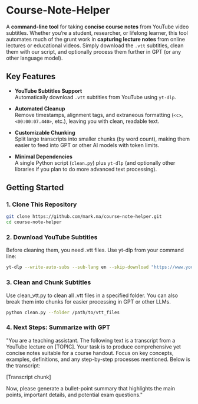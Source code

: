 # Course-Note-Helper

A **command-line tool** for taking **concise course notes** from YouTube video subtitles. Whether you’re a student, researcher, or lifelong learner, this tool automates much of the grunt work in **capturing lecture notes** from online lectures or educational videos. Simply download the `.vtt` subtitles, clean them with our script, and optionally process them further in GPT (or any other language model).

## Key Features

- **YouTube Subtitles Support**  
  Automatically download `.vtt` subtitles from YouTube using `yt-dlp`.

- **Automated Cleanup**  
  Remove timestamps, alignment tags, and extraneous formatting (`<c>`, `<00:00:07.440>`, etc.), leaving you with clean, readable text.

- **Customizable Chunking**  
  Split large transcripts into smaller chunks (by word count), making them easier to feed into GPT or other AI models with token limits.

- **Minimal Dependencies**  
  A single Python script (`clean.py`) plus `yt-dlp` (and optionally other libraries if you plan to do more advanced text processing).

## Getting Started

### 1. Clone This Repository

```bash
git clone https://github.com/mark.ma/course-note-helper.git
cd course-note-helper
```

### 2. Download YouTube Subtitles
Before cleaning them, you need .vtt files. Use yt-dlp from your command line:

```bash
yt-dlp --write-auto-subs --sub-lang en --skip-download "https://www.youtube.com/watch?v=VIDEO_ID"
```
### 3. Clean and Chunk Subtitles
Use clean_vtt.py to clean all .vtt files in a specified folder. You can also break them into chunks for easier processing in GPT or other LLMs.
```bash
python clean.py --folder /path/to/vtt_files 
```
### 4. Next Steps: Summarize with GPT

"You are a teaching assistant. The following text is a transcript from a YouTube lecture on [TOPIC]. 
Your task is to produce comprehensive yet concise notes suitable for a course handout. 
Focus on key concepts, examples, definitions, and any step-by-step processes mentioned. 
Below is the transcript: 

[Transcript chunk]

Now, please generate a bullet-point summary that highlights the main points, important details, and potential exam questions."



